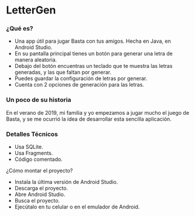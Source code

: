 # LetterGen

### ¿Qué es?

- Una app útil para jugar Basta con tus amigos. Hecha en Java, en Android Studio.
- En su pantalla principal tienes un botón para generar una letra de manera aleatoria.
- Debajo del botón encuentras un teclado que te muestra las letras generadas, y las que faltan por generar.
- Puedes guardar la configuración de letras por generar.
- Cuenta con 2 opciones de generación para las letras.

### Un poco de su historia
En el verano de 2019, mi familia y yo empezamos a jugar mucho el juego de Basta, y se me ocurrió la idea de desarrollar esta sencilla aplicación.

### Detalles Técnicos
- Usa SQLite.
- Usa Fragments.
- Código comentado.

¿Cómo montar el proyecto?
- Instala la última versión de Android Studio.
- Descarga el proyecto.
- Abre Android Studio.
- Busca el proyecto.
- Ejecútalo en tu celular o en el emulador de Android.

